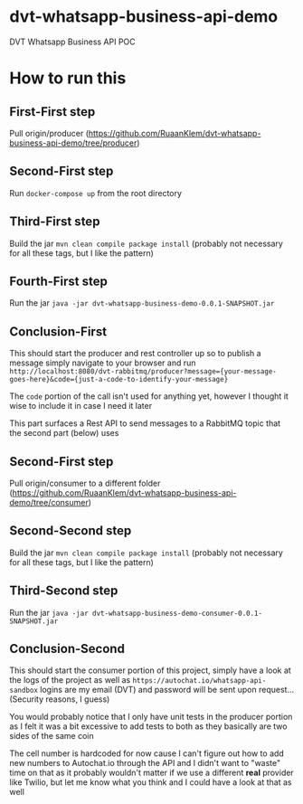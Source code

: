 # dvt-whatsapp-business-api-demo
DVT Whatsapp Business API POC

# How to run this
## First-First step
Pull origin/producer (https://github.com/RuaanKlem/dvt-whatsapp-business-api-demo/tree/producer)

## Second-First step
Run `docker-compose up` from the root directory 

## Third-First step
Build the jar `mvn clean compile package install` (probably not necessary for all these tags, but I like the pattern)

## Fourth-First step
Run the jar `java -jar dvt-whatsapp-business-demo-0.0.1-SNAPSHOT.jar`

## Conclusion-First
This should start the producer and rest controller up so to publish a message simply
navigate to your browser and run `http://localhost:8080/dvt-rabbitmq/producer?message={your-message-goes-here}&code={just-a-code-to-identify-your-message}`

The `code` portion of the call isn't used for anything yet, however I thought it wise to include it in case I need it later

This part surfaces a Rest API to send messages to a RabbitMQ topic that the second part (below) uses

## Second-First step
Pull origin/consumer to a different folder (https://github.com/RuaanKlem/dvt-whatsapp-business-api-demo/tree/consumer)

## Second-Second step 
Build the jar `mvn clean compile package install` (probably not necessary for all these tags, but I like the pattern)

## Third-Second step
Run the jar `java -jar dvt-whatsapp-business-demo-consumer-0.0.1-SNAPSHOT.jar`

## Conclusion-Second
This should start the consumer portion of this project, simply have a look at the logs of the project as well as
`https://autochat.io/whatsapp-api-sandbox` logins are my email (DVT) and password will be sent upon request...(Security reasons, I guess)

You would probably notice that I only have unit tests in the producer portion as I felt it was a bit excessive to add tests to both
as they basically are two sides of the same coin

The cell number is hardcoded for now cause I can't figure out how to add new numbers to Autochat.io through the API and I didn't
want to "waste" time on that as it probably wouldn't matter if we use a different **real** provider like Twilio, but let me know
what you think and I could have a look at that as well